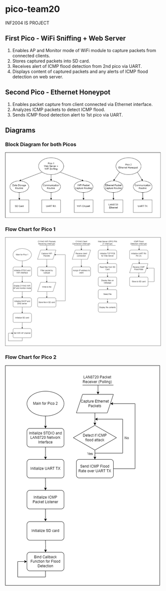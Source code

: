 # pico-team20
INF2004 IS PROJECT

## First Pico - WiFi Sniffing + Web Server 
1. Enables AP and Monitor mode of WiFi module to capture packets from connected clients.
2. Stores captured packets into SD card.
3. Receives alert of ICMP flood detection from 2nd pico via UART.
4. Displays content of captured packets and any alerts of ICMP flood detection on web server.

## Second Pico - Ethernet Honeypot
1. Enables packet capture from client connected via Ethernet interface.
2. Analyzes ICMP packets to detect ICMP flood.
3. Sends ICMP flood detection alert to 1st pico via UART.

## Diagrams
### Block Diagram for both Picos
<img src="/Block%20Diagram.png"/>

### Flow Chart for Pico 1
<img src="/FlowChartPico1.png"/>

### Flow Chart for Pico 2
<img src="/FlowChartPico2.png"/>

